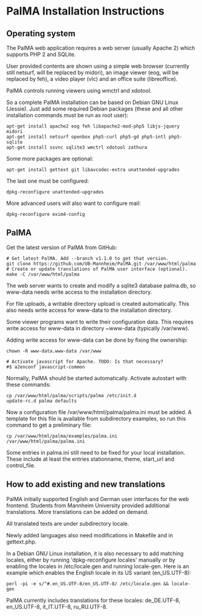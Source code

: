 PalMA Installation Instructions
===============================

Operating system
----------------

The PalMA web application requires a web server (usually Apache 2) which
supports PHP 2 and SQLite.

User provided contents are shown using a simple web browser (currently still
netsurf, will be replaced by midori), an image viewer (eog, will be replaced
by feh), a video player (vlc) and an office suite (libreoffice).

PalMA controls running viewers using wmctrl and xdotool.

So a complete PalMA installation can be based on Debian GNU Linux (Jessie).
Just add some required Debian packages (these and all other installation
commands must be run as root user):

    apt-get install apache2 eog feh libapache2-mod-php5 libjs-jquery midori
    apt-get install netsurf openbox php5-curl php5-gd php5-intl php5-sqlite
    apt-get install ssvnc sqlite3 wmctrl xdotool zathura

Some more packages are optional:

    apt-get install gettext git libavcodec-extra unattended-upgrades

The last one must be configured:

    dpkg-reconfigure unattended-upgrades

More advanced users will also want to configure mail:

    dpkg-reconfigure exim4-config

PalMA
-----

Get the latest version of PalMA from GitHub:

    # Get latest PalMA. Add --branch v1.1.0 to get that version.
    git clone https://github.com/UB-Mannheim/PalMA.git /var/www/html/palma
    # Create or update translations of PalMA user interface (optional).
    make -C /var/www/html/palma

The web server wants to create and modify a sqlite3 database palma.db,
so www-data needs write access to the installation directory.

For file uploads, a writable directory upload is created automatically.
This also needs write access for www-data to the installation directory.

Some viewer programs want to write their configuration data. This requires
write access for www-data in directory ~www-data (typically /var/www).

Adding write access for www-data can be done by fixing the ownership:

    chown -R www-data.www-data /var/www

    # Activate javascript for Apache. TODO: Is that necessary?
    #$ a2enconf javascript-common

Normally, PalMA should be started automatically. Activate autostart with
these commands:

    cp /var/www/html/palma/scripts/palma /etc/init.d
    update-rc.d palma defaults

Now a configuration file /var/www/html/palma/palma.ini must be added.
A template for this file is available from subdirectory examples, so run
this command to get a preliminary file:

    cp /var/www/html/palma/examples/palma.ini /var/www/html/palma/palma.ini

Some entries in palma.ini still need to be fixed for your local installation.
These include at least the entries stationname, theme, start_url and
control_file.


How to add existing and new translations
----------------------------------------

PalMA initially supported English and German user interfaces for the web frontend.
Students from Mannheim University provided additional translations.
More translations can be added on demand.

All translated texts are under subdirectory locale.

Newly added languages also need modifications in Makefile and in gettext.php.

In a Debian GNU Linux installation, it is also necessary to add matching locales,
either by running 'dpkg-reconfigure locales' manually or by enabling the locales
in /etc/locale.gen and running locale-gen. Here is an example which enables
the English locale in its US variant (en_US.UTF-8):

    perl -pi -e s/^#.en_US.UTF-8/en_US.UTF-8/ /etc/locale.gen && locale-gen

PalMA currently includes translations for these locales:
de_DE.UTF-8, en_US.UTF-8, it_IT.UTF-8, ru_RU.UTF-8.
